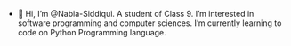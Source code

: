 - 👋 Hi, I’m @Nabia-Siddiqui. A student of Class 9.
   I’m interested in software programming and computer sciences.
   I’m currently learning to code on Python Programming language.
  


<!---
Nabia-Siddiqui/Nabia-Siddiqui is a ✨ special ✨ repository because its `README.md` (this file) appears on your GitHub profile.
You can click the Preview link to take a look at your changes.
--->
